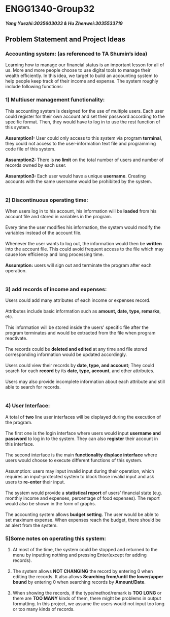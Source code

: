 # ENGG1340-Group32
#### *Yang Yuezhi:3035603033 & Hu Zhenwei:3035533719* 

## Problem Statement and Project Ideas 
  
### Accounting system: (as referenced to TA Shumin’s idea)

Learning how to manage our financial status is an important lesson for all of us. More and more people choose to use digital tools to manage their wealth efficiently. In this idea, we target to build an accounting system to help people keep track of their income and expense. 
The system roughly include following functions:

### 1)    Multiuser management functionality:
This accounting system is designed for the use of multiple users. Each user could register for their own account and set their password according to the specific format. Then, they would have to log in to use the rest function of this system.<br><br>
**Assumption1:**  User could only access to this system via program **terminal**, they could not access to the user-information text file and programming code file of this system.<br><br>
**Assumption2:**  There is **no limit** on the total number of users and number of records owned by each user.<br><br>
**Assumption3:**  Each user would have a unique **username**. Creating accounts with the same username would be prohibited by the system.
<br><br>

### 2)    Discontinuous operating time:
When users log in to his account, his information will be **loaded** from his account file and stored in variables in the program. <br><br> Every time the user modifies his information, the system would modify the variables instead of the account file. <br><br> Whenever the user wants to log out, the information would then be **written** into the account file. This could avoid frequent access to the file which may cause low efficiency and long processing time.<br><br>**Assumption:** users will sign out and terminate the program after each operation.
<br><br>
### 3)    add records of income and expenses:
Users could add many attributes of each income or expenses record.<br><br>Attributes include basic information such as **amount, date, type, remarks**, etc.<br><br>This information will be stored inside the users' specific file after the program terminates and would be extracted from the file when program reactivate.<br><br>
The records could be **deleted and edited** at any time and file stored corresponding information would be updated accordingly.<br><br>
Users could view their records by **date, type, and account**; They could search for each **record** by its **date, type, account**, and other attributes.<br><br>Users may also provide incomplete information about each attribute and still able to search for records.
<br><br>
### 4) User Interface:
A total of **two** line user interfaces will be displayed during the execution of the program.<br><br>The first one is the login interface where users would input **username and password** to log in to the system. They can also **register** their account in this interface.<br><br>The second interface is the main **functionality displace interface** where users would choose to execute different functions of this system.<br><br> Assumption: users may input invalid input during their operation, which requires an input-protected system to block those invalid input and ask users to **re-enter** their input.<br><br>
The system would provide a **statistical report** of users’ financial state (e.g. monthly income and expenses, percentage of food expenses). The report would also be shown in the form of graphs.<br><br> 
The accounting system allows **budget setting**. The user would be able to set maximum expense. When expenses reach the budget, there should be an alert from the system.

### 5)Some notes on operating this system:
1. At most of the time, the system could be stopped and returned to the menu by inputting nothing and pressing Enter(except for adding records). <br><br>
2. The system allows **NOT CHANGING** the record by entering 0 when editing the records. It also allows **Searching from/until the lower/upper bound** by entering 0 when searching records by **Amount/Date**.  <br><br>
3. When showing the records, if the type/method/remark is **TOO LONG** or there are **TOO MANY** kinds of them, there might be problems in output formatting. In this project, we assume the users would not input too long or too many kinds of records.

